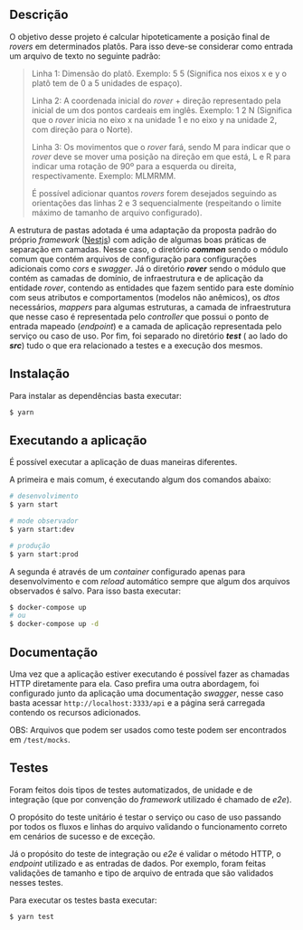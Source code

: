 ## Descrição

O objetivo desse projeto é calcular hipoteticamente a posição final de _rovers_ em determinados platôs. Para isso deve-se considerar como entrada um arquivo de texto no seguinte padrão:

> Linha 1: Dimensão do platô. Exemplo: 5 5 (Significa nos eixos x e y o platô tem de 0 a 5 unidades de espaço).
> 
> Linha 2: A coordenada inicial do _rover_ + direção representado pela inicial de um dos pontos cardeais em inglês. Exemplo: 1 2 N (Significa que o _rover_ inicia no eixo x na unidade 1 e no eixo y na unidade 2, com direção para o Norte).
> 
> Linha 3: Os movimentos que o _rover_ fará, sendo M para indicar que o _rover_ deve se mover uma posição na direção em que está, L e R para indicar uma rotação de 90º para a esquerda ou direita, respectivamente. Exemplo: MLMRMM.
>
>É possível adicionar quantos _rovers_ forem desejados seguindo as orientações das linhas 2 e 3 sequencialmente (respeitando o limite máximo de tamanho de arquivo configurado).

A estrutura de pastas adotada é uma adaptação da proposta padrão do próprio _framework_ ([Nestjs](https://docs.nestjs.com)) com adição de algumas boas práticas de separação em camadas. Nesse caso, o diretório _**common**_ sendo o módulo comum que contém arquivos de configuração para configurações adicionais como _cors_ e _swagger_. Já o diretório _**rover**_ sendo o módulo que contém as camadas de domínio, de infraestrutura e de aplicação da entidade _rover_, contendo as entidades que fazem sentido para este domínio com seus atributos e comportamentos (modelos não anêmicos), os _dtos_ necessários, _mappers_ para algumas estruturas, a camada de infraestrutura que nesse caso é representada pelo _controller_ que possui o ponto de entrada mapeado (_endpoint_) e a camada de aplicação representada pelo serviço ou caso de uso. Por fim, foi separado no diretório _**test**_ ( ao lado do _**src**_) tudo o que era relacionado a testes e a execução dos mesmos.

## Instalação

Para instalar as dependências basta executar:

```bash
$ yarn
```

## Executando a aplicação

É possível executar a aplicação de duas maneiras diferentes.

A primeira e mais comum, é executando algum dos comandos abaixo:

```bash
# desenvolvimento
$ yarn start

# mode observador
$ yarn start:dev

# produção
$ yarn start:prod
```

A segunda é através de um _container_ configurado apenas para desenvolvimento e com _reload_ automático sempre que algum dos arquivos observados é salvo. Para isso basta executar:
```bash
$ docker-compose up
# ou
$ docker-compose up -d
```

## Documentação

Uma vez que a aplicação estiver executando é possível fazer as chamadas HTTP diretamente para ela. Caso prefira uma outra abordagem, foi configurado junto da aplicação uma documentação _swagger_, nesse caso basta acessar `http://localhost:3333/api` e a página será carregada contendo os recursos adicionados.

OBS: Arquivos que podem ser usados como teste podem ser encontrados em `/test/mocks`.

## Testes

Foram feitos dois tipos de testes automatizados, de unidade e de integração (que por convenção do _framework_ utilizado é chamado de _e2e_).

O propósito do teste unitário é testar o serviço ou caso de uso passando por todos os fluxos e linhas do arquivo validando o funcionamento correto em cenários de sucesso e de exceção.

Já o propósito do teste de integração ou _e2e_ é validar o método HTTP, o _endpoint_ utilizado e as entradas de dados. Por exemplo, foram feitas validações de tamanho e tipo de arquivo de entrada que são validados nesses testes.

Para executar os testes basta executar:

```bash
$ yarn test
```
